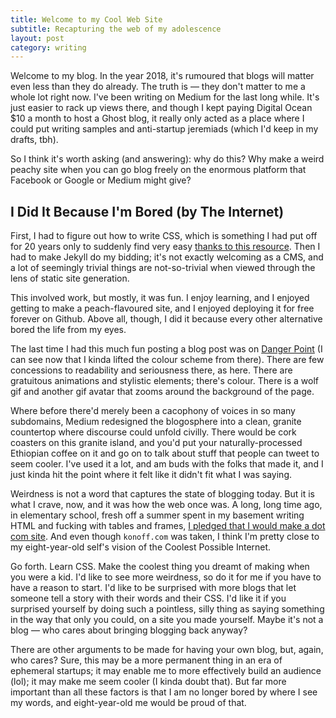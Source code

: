 ```yaml
---
title: Welcome to my Cool Web Site
subtitle: Recapturing the web of my adolescence
layout: post
category: writing
---
```

Welcome to my blog. In the year 2018, it's rumoured that blogs will matter even less than they do already. The truth is — they don't matter to me a whole lot right now. I've been writing on Medium for the last long while. It's just easier to rack up views there, and though I kept paying Digital Ocean $10 a month to host a Ghost blog, it really only acted as a place where I could put writing samples and anti-startup jeremiads (which I'd keep in my drafts, tbh).

So I think it's worth asking (and answering): why do this? Why make a weird peachy site when you can go blog freely on the enormous platform that Facebook or Google or Medium might give?

## I Did It Because I'm Bored (by The Internet)

First, I had to figure out how to write CSS, which is something I had put off for 20 years only to suddenly find very easy [thanks to this resource](http://marksheet.io/). Then I had to make Jekyll do my bidding; it's not exactly welcoming as a CMS, and a lot of seemingly trivial things are not-so-trivial when viewed through the lens of static site generation. 

This involved work, but mostly, it was fun. I enjoy learning, and I enjoyed getting to make a peach-flavoured site, and I enjoyed deploying it for free forever on Github. Above all, though, I did it because every other alternative bored the life from my eyes.

The last time I had this much fun posting a blog post was on [Danger Point](http://dangerpoint.net) (I can see now that I kinda lifted the colour scheme from there). There are few concessions to readability and seriousness there, as here. There are gratuitous animations and stylistic elements; there's colour. There is a wolf gif and another gif avatar that zooms around the background of the page. 

Where before there'd merely been a cacophony of voices in so many subdomains, Medium redesigned the blogosphere into a clean, granite countertop where discourse could unfold civilly. There would be cork coasters on this granite island, and you'd put your naturally-processed Ethiopian coffee on it and go on to talk about stuff that people can tweet to seem cooler. I've used it a lot, and am buds with the folks that made it, and I just kinda hit the point where it felt like it didn't fit what I was saying.

Weirdness is not a word that captures the state of blogging today. But it is what I crave, now, and it was how the web once was. A long, long time ago, in elementary school, fresh off a summer spent in my basement writing HTML and fucking with tables and frames, [I pledged that I would make a dot com site](https://twitter.com/andknf/status/937571312754573312). And even though `konoff.com` was taken, I think I'm pretty close to my eight-year-old self's vision of the Coolest Possible Internet.

Go forth. Learn CSS. Make the coolest thing you dreamt of making when you were a kid. I'd like to see more weirdness, so do it for me if you have to have a reason to start. I'd like to be surprised with more blogs that let someone tell a story with their words and their CSS. I'd like it if you surprised yourself by doing such a pointless, silly thing as saying something in the way that only you could, on a site you made yourself. Maybe it's not a blog — who cares about bringing blogging back anyway?

There are other arguments to be made for having your own blog, but, again, who cares? Sure, this may be a more permanent thing in an era of ephemeral startups; it may enable me to more effectively build an audience (lol); it may make me seem cooler (I kinda doubt that). But far more important than all these factors is that I am no longer bored by where I see my words, and eight-year-old me would be proud of that.
